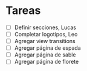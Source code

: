 Tareas
======

- [ ] Definir secciones, Lucas
- [ ] Completar logotipos, Leo
- [ ] Agregar view transitions
- [ ] Agregar página de espada
- [ ] Agregar página de sable
- [ ] Agregar página de florete
